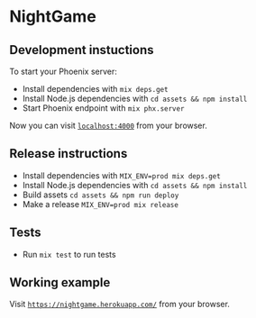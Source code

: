 # NightGame

## Development instuctions

To start your Phoenix server:

  * Install dependencies with `mix deps.get`
  * Install Node.js dependencies with `cd assets && npm install`
  * Start Phoenix endpoint with `mix phx.server`

Now you can visit [`localhost:4000`](http://localhost:4000) from your browser.

## Release instructions

  * Install dependencies with `MIX_ENV=prod mix deps.get`
  * Install Node.js dependencies with `cd assets && npm install`
  * Build assets `cd assets && npm run deploy`
  * Make a release `MIX_ENV=prod mix release`

## Tests
  
  * Run `mix test` to run tests

## Working example

Visit [`https://nightgame.herokuapp.com/`](https://nightgame.herokuapp.com/) from your browser.

